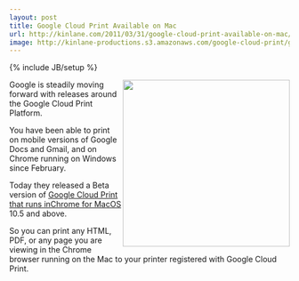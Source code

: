 ```yaml
---
layout: post
title: Google Cloud Print Available on Mac
url: http://kinlane.com/2011/03/31/google-cloud-print-available-on-mac/
image: http://kinlane-productions.s3.amazonaws.com/google-cloud-print/google-cloud-print.png
---
```

{% include JB/setup %}
<p>
     <img src="http://kinlane-productions.s3.amazonaws.com/google-cloud-print/google-cloud-print.png"  width="300" align="right" />Google is steadily moving forward with releases around the Google Cloud Print Platform.
</p>

<p>
     You have been able to print on mobile versions of Google Docs and Gmail, and on Chrome running on Windows since February.
</p>

<p>
     Today they released a Beta version of <a title="Google Cloud Print That Runs in Chrome for Mac" href="http://www.google.com/chrome/intl/en/p/cloudprint.html">Google Cloud Print that runs inChrome for MacOS</a> 10.5 and above.
</p>

<p>
     So you can print any HTML, PDF, or any page you are viewing in the Chrome browser running on the Mac to your printer registered with Google Cloud Print.
</p>